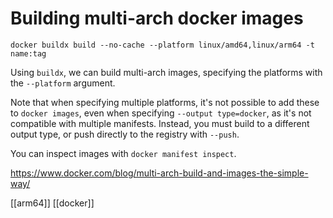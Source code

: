 # Building multi-arch docker images

`docker buildx build --no-cache --platform linux/amd64,linux/arm64 -t name:tag`

Using `buildx`, we can build multi-arch images, specifying the platforms with the `--platform` argument.

Note that when specifying multiple platforms, it's not possible to add these to `docker images`, even when specifying `--output type=docker`, as it's not compatible with multiple manifests. Instead, you must build to a different output type, or push directly to the registry with `--push`.

You can inspect images with `docker manifest inspect`.

https://www.docker.com/blog/multi-arch-build-and-images-the-simple-way/

[[arm64]]
[[docker]]